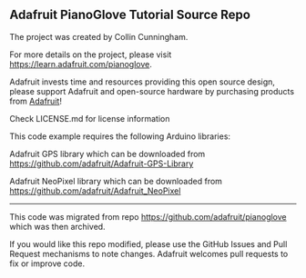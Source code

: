 ## Adafruit PianoGlove Tutorial Source Repo

The project was created by Collin Cunningham.  

For more details on the project, please visit https://learn.adafruit.com/pianoglove.

Adafruit invests time and resources providing this open source design, please support Adafruit and open-source hardware by purchasing products from [Adafruit](https://www.adafruit.com)!

Check LICENSE.md for license information

This code example requires the following Arduino libraries:

Adafruit GPS library which can be downloaded from https://github.com/adafruit/Adafruit-GPS-Library

Adafruit NeoPixel library which can be downloaded from https://github.com/adafruit/Adafruit_NeoPixel

----------------------------------
This code was migrated from repo https://github.com/adafruit/pianoglove which was then archived.

If you would like this repo modified, please use the GitHub Issues and Pull Request mechanisms to note changes. Adafruit 
welcomes pull requests to fix or improve code.

